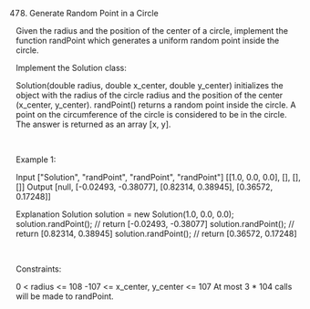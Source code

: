 478. Generate Random Point in a Circle

Given the radius and the position of the center of a circle, implement the function randPoint which generates a uniform random point inside the circle.

Implement the Solution class:

Solution(double radius, double x_center, double y_center) initializes the object with the radius of the circle radius and the position of the center (x_center, y_center).
randPoint() returns a random point inside the circle. A point on the circumference of the circle is considered to be in the circle. The answer is returned as an array [x, y].

 

Example 1:

Input
["Solution", "randPoint", "randPoint", "randPoint"]
[[1.0, 0.0, 0.0], [], [], []]
Output
[null, [-0.02493, -0.38077], [0.82314, 0.38945], [0.36572, 0.17248]]

Explanation
Solution solution = new Solution(1.0, 0.0, 0.0);
solution.randPoint(); // return [-0.02493, -0.38077]
solution.randPoint(); // return [0.82314, 0.38945]
solution.randPoint(); // return [0.36572, 0.17248]


 

Constraints:

0 < radius <= 108
-107 <= x_center, y_center <= 107
At most 3 * 104 calls will be made to randPoint.
